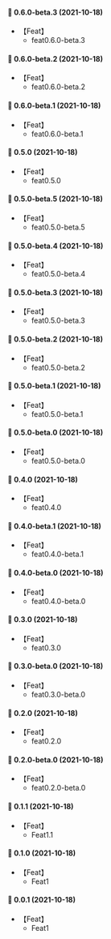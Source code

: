 #### 🎉 0.6.0-beta.3 (2021-10-18)
- 【Feat】
    - feat0.6.0-beta.3

#### 🎉 0.6.0-beta.2 (2021-10-18)
- 【Feat】
    - feat0.6.0-beta.2

#### 🎉 0.6.0-beta.1 (2021-10-18)
- 【Feat】
    - feat0.6.0-beta.1

#### 🎉 0.5.0 (2021-10-18)
- 【Feat】
    - feat0.5.0

#### 🎉 0.5.0-beta.5 (2021-10-18)
- 【Feat】
    - feat0.5.0-beta.5

#### 🎉 0.5.0-beta.4 (2021-10-18)
- 【Feat】
    - feat0.5.0-beta.4

#### 🎉 0.5.0-beta.3 (2021-10-18)
- 【Feat】
    - feat0.5.0-beta.3
#### 🎉 0.5.0-beta.2 (2021-10-18)
- 【Feat】
    - feat0.5.0-beta.2
#### 🎉 0.5.0-beta.1 (2021-10-18)
- 【Feat】
    - feat0.5.0-beta.1

#### 🎉 0.5.0-beta.0 (2021-10-18)
- 【Feat】
    - feat0.5.0-beta.0
#### 🎉 0.4.0 (2021-10-18)
- 【Feat】
    - feat0.4.0

#### 🎉 0.4.0-beta.1 (2021-10-18)
- 【Feat】
    - feat0.4.0-beta.1

#### 🎉 0.4.0-beta.0 (2021-10-18)
- 【Feat】
    - feat0.4.0-beta.0

#### 🎉 0.3.0 (2021-10-18)
- 【Feat】
    - feat0.3.0

#### 🎉 0.3.0-beta.0 (2021-10-18)
- 【Feat】
    - feat0.3.0-beta.0

#### 🎉 0.2.0 (2021-10-18)
- 【Feat】
    - feat0.2.0

#### 🎉 0.2.0-beta.0 (2021-10-18)
- 【Feat】
    - feat0.2.0-beta.0

#### 🎉 0.1.1 (2021-10-18)
- 【Feat】
    - Feat1.1

#### 🎉 0.1.0 (2021-10-18)
- 【Feat】
    - Feat1
#### 🎉 0.0.1 (2021-10-18)
- 【Feat】
    - Feat1